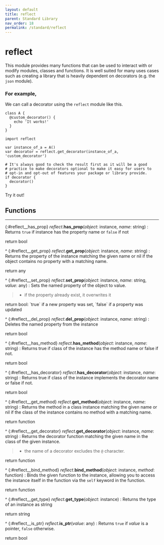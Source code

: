 ```yaml
---
layout: default
title: reflect
parent: Standard Library
nav_order: 18
permalink: /standard/reflect
---
```


# reflect

This module provides many functions that can be used to interact with or modify modules, 
classes and functions. It is well suited for many uses cases such as creating a library 
that is heavily dependent on decorators (e.g. the `json` module).

### For example,

We can call a decorator using the `reflect` module like this.

```blade
class A {
  @custom_decorator() {
    echo 'It works!'
  }
}

import reflect

var instance_of_a = A()
var decorator = reflect.get_decorator(instance_of_a, 'custom_decorator')

# It's always good to check the result first as it will be a good 
# practice to make decorators optional to make it easy for users to 
# opt-in and opt-out of features your package or library provide.
if decorator {
  decorator()
}
```

Try it out!



<h2>Functions</h2><hr>

{:#reflect__has_prop} _reflect_.**has_prop**(_object_: instance, _name_: string)
: Returns `true` if instance has the property name or `false` if not
   <div class="cite"><span class="hint">return</span> <span>bool</span></div>



^
{:#reflect__get_prop} _reflect_.**get_prop**(_object_: instance, _name_: string)
: Returns the property of the instance matching the given name
  or nil if the object contains no property with a matching name.
   <div class="cite"><span class="hint">return</span> <span>any</span></div>



^
{:#reflect__set_prop} _reflect_.**set_prop**(_object_: instance, _name_: string, _value_: any)
: Sets the named property of the object to value.
  
  > - if the property already exist, it overwrites it
   <div class="cite"><span class="hint">return</span> <span>bool: `true` if a new property was set, `false` if a property was updated</span></div>



^
{:#reflect__del_prop} _reflect_.**del_prop**(_object_: instance, _name_: string)
: Deletes the named property from the instance
   <div class="cite"><span class="hint">return</span> <span>bool</span></div>



^
{:#reflect__has_method} _reflect_.**has_method**(_object_: instance, _name_: string)
: Returns true if class of the instance has the method name or
  false if not.
   <div class="cite"><span class="hint">return</span> <span>bool</span></div>



^
{:#reflect__has_decorator} _reflect_.**has_decorator**(_object_: instance, _name_: string)
: Returns true if class of the instance implements the decorator name or
  false if not.
   <div class="cite"><span class="hint">return</span> <span>bool</span></div>



^
{:#reflect__get_method} _reflect_.**get_method**(_object_: instance, _name_: string)
: Returns the method in a class instance matching the given name
  or nil if the class of the instance contains no method with
  a matching name.
   <div class="cite"><span class="hint">return</span> <span>function</span></div>



^
{:#reflect__get_decorator} _reflect_.**get_decorator**(_object_: instance, _name_: string)
: Returns the decorator function matching the given name in the class 
  of the given instance.
  > - the name of a decorator excludes the `@` character.
   <div class="cite"><span class="hint">return</span> <span>function</span></div>



^
{:#reflect__bind_method} _reflect_.**bind_method**(_object_: instance, _method_: function)
: Binds the given function to the instance, allowing you to access 
  the instance itself in the function via the `self` keyword in 
  the function.
   <div class="cite"><span class="hint">return</span> <span>function</span></div>



^
{:#reflect__get_type} _reflect_.**get_type**(_object_: instance)
: Returns the type of an instance as string
   <div class="cite"><span class="hint">return</span> <span>string</span></div>



^
{:#reflect__is_ptr} _reflect_.**is_ptr**(_value_: any)
: Returns `true` if _value_ is a pointer, `false` otherwise.
   <div class="cite"><span class="hint">return</span> <span>bool</span></div>



